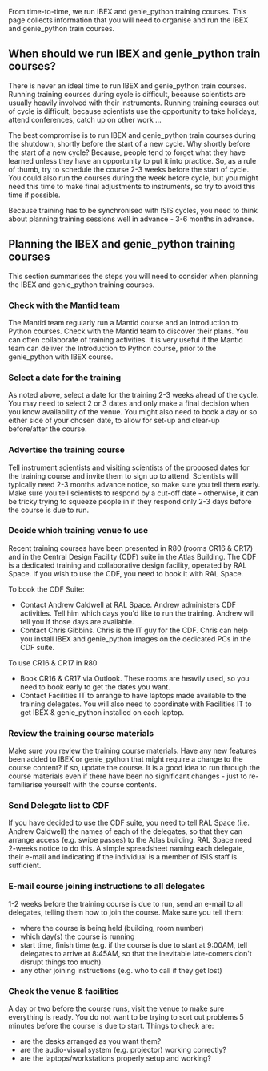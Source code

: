 From time-to-time, we run IBEX and genie_python training courses.  This page collects information that you will need to organise and run the IBEX and genie_python train courses.

## When should we run IBEX and genie_python train courses?
There is never an ideal time to run IBEX and genie_python train courses.  Running training courses during cycle is difficult, because scientists are usually heavily involved with their instruments.  Running training courses out of cycle is difficult, because scientists use the opportunity to take holidays, attend conferences, catch up on other work ...  

The best compromise is to run IBEX and genie_python train courses during the shutdown, shortly before the start of a new cycle.  Why shortly before the start of a new cycle?  Because, people tend to forget what they have learned unless they have an opportunity to put it into practice.  So, as a rule of thumb, try to schedule the course 2-3 weeks before the start of cycle.  You could also run the courses during the week before cycle, but you might need this time to make final adjustments to instruments, so try to avoid this time if possible.

Because training has to be synchronised with ISIS cycles, you need to think about planning training sessions well in advance - 3-6 months in advance.

## Planning the IBEX and genie_python training courses
This section summarises the steps you will need to consider when planning the IBEX and genie_python training courses.
### Check with the Mantid team
The Mantid team regularly run a Mantid course and an Introduction to  Python courses.  Check with the Mantid team to discover their plans.  You can often collaborate of training activities.  It is very useful if the Mantid team can deliver the Introduction to  Python course, prior to the genie_python with IBEX course.
### Select a date for the training
As noted above, select a date for the training 2-3 weeks ahead of the cycle.  You may need to select 2 or 3 dates and only make a final decision when you know availability of the venue.  You might also need to book a day or so either side of your chosen date, to allow for set-up and clear-up before/after the course.
### Advertise the training course
Tell instrument scientists and visiting scientists of the proposed dates for the training course and invite them to sign up to attend.  Scientists will typically need 2-3 months advance notice, so make sure you tell them early.  Make sure you tell scientists to respond by a cut-off date - otherwise, it can be tricky trying to squeeze people in if they respond only 2-3 days before the course is due to run.
### Decide which training venue to use
Recent training courses have been presented in R80 (rooms CR16 & CR17) and in the Central Design Facility (CDF) suite in the Atlas Building.  The CDF is a dedicated training and collaborative design facility, operated by RAL Space.  If you wish to use the CDF, you need to book it with RAL Space.

To book the CDF Suite:
* Contact Andrew Caldwell at RAL Space.  Andrew administers CDF activities.  Tell him which days you'd like to run the training.  Andrew will tell you if those days are available.
* Contact Chris Gibbins.  Chris is the IT guy for the CDF.  Chris can help you install IBEX and genie_python images on the dedicated PCs in the CDF suite.

To use CR16 & CR17 in R80
* Book CR16 & CR17 via Outlook.  These rooms are heavily used, so you need to book early to get the dates you want.
* Contact Facilities IT to arrange to have laptops made available to the training delegates.  You will also need to coordinate with Facilities IT to get IBEX & genie_python installed on each laptop.

### Review the training course materials
Make sure you review the training course materials.  Have any new features been added to IBEX or genie_python that might require a change to the course content?  if so, update the course.  It is a good idea to run through the course materials even if there have been no significant changes - just to re-familiarise yourself with the course contents.

### Send Delegate list to CDF
If you have decided to use the CDF suite, you need to tell RAL Space (i.e. Andrew Caldwell) the names of each of the delegates, so that they can arrange access (e.g. swipe passes) to the Atlas building.  RAL Space need 2-weeks notice to do this.  A simple spreadsheet naming each delegate, their e-mail and indicating if the individual is a member of ISIS staff is sufficient.

### E-mail course joining instructions to all delegates
1-2 weeks before the training course is due to run, send an e-mail to all delegates, telling them how to join the course.  Make sure you tell them: 
   * where the course is being held (building, room number)
   * which day(s) the course is running
   * start time, finish time (e.g. if the course is due to start at 9:00AM, tell delegates to arrive at 8:45AM, so that the inevitable late-comers don't disrupt things too much).
   * any other joining instructions (e.g. who to call if they get lost)

### Check the venue & facilities
A day or two before the course runs, visit the venue to make sure everything is ready.  You do not want to be trying to sort out problems 5 minutes before the course is due to start.  Things to check are:
   * are the desks arranged as you want them?
   * are the audio-visual system (e.g. projector) working correctly?
   * are the laptops/workstations properly setup and working?


